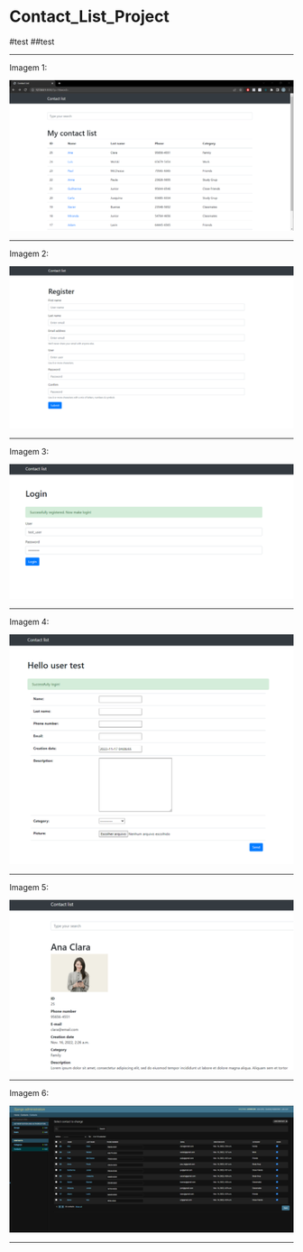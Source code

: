 # Contact_List_Project
#test
##test
______________________________________________________________________________________


Imagem 1:

![home](https://github.com/luiswolski/Contact_List_Project/blob/main/app_prints/home.png)

______________________________________________________________________________________


Imagem 2:

![register](https://github.com/luiswolski/Contact_List_Project/blob/main/app_prints/registe_page.png)

______________________________________________________________________________________


Imagem 3:

![login](https://github.com/luiswolski/Contact_List_Project/blob/main/app_prints/login.png)

______________________________________________________________________________________


Imagem 4:

![dashboard](https://github.com/luiswolski/Contact_List_Project/blob/main/app_prints/dashboard.png)

______________________________________________________________________________________


Imagem 5:

![profile](https://github.com/luiswolski/Contact_List_Project/blob/main/app_prints/perfil.png)

______________________________________________________________________________________


Imagem 6:

![adm](https://github.com/luiswolski/Contact_List_Project/blob/main/app_prints/admin_area.png)

______________________________________________________________________________________
